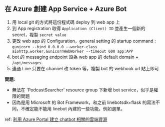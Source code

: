 在 Azure 創建 App Service + Azure Bot 
---
1. 用 local git 的方式將這份程式碼 deploy 到 web app 上
2. 到 App registration 取得 `Application (Client) ID` 並產生一個新的 secret，複製 `secret value`
3. 更改 web app 的 Configuration，general setting 的 startup command : `gunicorn --bind 0.0.0.0 --worker-class aiohttp.worker.GunicornWebWorker --timeout 600 app:APP`
4. bot 的 messaging endpoint 設為 web app 的 default domain + `/api/messages`
5. 連通 Line 只要在 channel 改 token 等，複製 bot 的 webhook url 貼上即可

**問題:**
- 無法在 'PodcastSearcher' resource group 下新增 bot service，似乎是權限的問題
- 因為是用 Microsoft 的 Bot Framework，和之前 linebotsdk+flask 的寫法不同，不確定能不能用 linebot 內建的一些功能，例如選單。
   
ref: [利用 Azure Portal 建立 chatbot 相關的雲端資源](https://ithelp.ithome.com.tw/articles/10246979)
